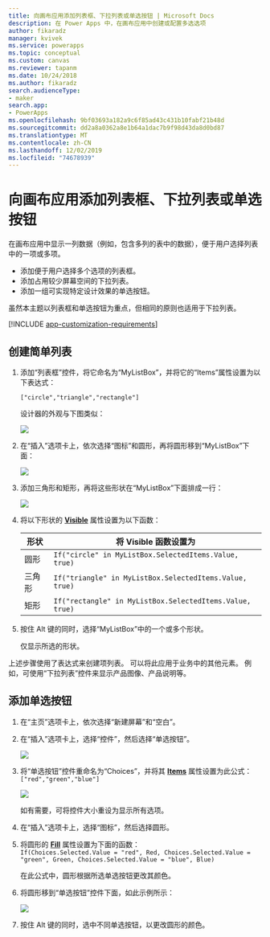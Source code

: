 ```yaml
---
title: 向画布应用添加列表框、下拉列表或单选按钮 | Microsoft Docs
description: 在 Power Apps 中，在画布应用中创建或配置多选选项
author: fikaradz
manager: kvivek
ms.service: powerapps
ms.topic: conceptual
ms.custom: canvas
ms.reviewer: tapanm
ms.date: 10/24/2018
ms.author: fikaradz
search.audienceType:
- maker
search.app:
- PowerApps
ms.openlocfilehash: 9bf03693a182a9c6f85ad43c431b10fabf21b48d
ms.sourcegitcommit: dd2a8a0362a8e1b64a1dac7b9f98d43da8d0bd87
ms.translationtype: MT
ms.contentlocale: zh-CN
ms.lasthandoff: 12/02/2019
ms.locfileid: "74678939"
---
```

# <a name="add-a-list-box-a-drop-down-list-or-radio-buttons-to-a-canvas-app"></a>向画布应用添加列表框、下拉列表或单选按钮

在画布应用中显示一列数据（例如，包含多列的表中的数据），便于用户选择列表中的一项或多项。

- 添加便于用户选择多个选项的列表框。
- 添加占用较少屏幕空间的下拉列表。
- 添加一组可实现特定设计效果的单选按钮。

虽然本主题以列表框和单选按钮为重点，但相同的原则也适用于下拉列表。

[!INCLUDE [app-customization-requirements](../../includes/app-customization-requirements.md)]

## <a name="create-a-simple-list"></a>创建简单列表

1. 添加“列表框”控件，将它命名为“MyListBox”，并将它的“Items”属性设置为以下表达式：

    ```["circle","triangle","rectangle"]```  <br/>

    设计器的外观与下图类似：

    ![][4]

4. 在“插入”选项卡上，依次选择“图标”和圆形，再将圆形移到“MyListBox”下面：

    ![][5]  

5. 添加三角形和矩形，再将这些形状在“MyListBox”下面排成一行：

    ![][6]  

6. 将以下形状的 **[Visible](controls/properties-core.md)** 属性设置为以下函数：  

   | 形状 | 将 Visible 函数设置为 |
   | --- | --- |
   | 圆形 |```If("circle" in MyListBox.SelectedItems.Value, true)``` |
   | 三角形 |```If("triangle" in MyListBox.SelectedItems.Value, true)``` |
   | 矩形 |```If("rectangle" in MyListBox.SelectedItems.Value, true)``` |

7. 按住 Alt 键的同时，选择“MyListBox”中的一个或多个形状。

    仅显示所选的形状。

上述步骤使用了表达式来创建项列表。 可以将此应用于业务中的其他元素。 例如，可使用“下拉列表”控件来显示产品图像、产品说明等。

## <a name="add-radio-buttons"></a>添加单选按钮
1. 在“主页”选项卡上，依次选择“新建屏幕”和“空白”。

2. 在“插入”选项卡上，选择“控件”，然后选择“单选按钮”。

    ![][10]  

3. 将“单选按钮”控件重命名为“Choices”，并将其 **[Items](controls/properties-core.md)** 属性设置为此公式：  
   ```["red","green","blue"]```  <br/>

    ![][12]  

    如有需要，可将控件大小重设为显示所有选项。

4. 在“插入”选项卡上，选择“图标”，然后选择圆形。

5. 将圆形的 **[Fill](controls/properties-color-border.md)** 属性设置为下面的函数：  
   ```If(Choices.Selected.Value = "red", Red, Choices.Selected.Value = "green", Green, Choices.Selected.Value = "blue", Blue)```  

    在此公式中，圆形根据所选单选按钮更改其颜色。

6. 将圆形移到“单选按钮”控件下面，如此示例所示：

    ![][14]  

7. 按住 Alt 键的同时，选中不同单选按钮，以更改圆形的颜色。

[1]: ./media/add-list-box-drop-down-list-radio-button/preview.png
[2]: ./media/add-list-box-drop-down-list-radio-button/listbox.png
[3]: ./media/add-list-box-drop-down-list-radio-button/renamelistbox.png
[4]: ./media/add-list-box-drop-down-list-radio-button/itemslistbox.png
[5]: ./media/add-list-box-drop-down-list-radio-button/circle.png
[6]: ./media/add-list-box-drop-down-list-radio-button/allshapes.png
[10]: ./media/add-list-box-drop-down-list-radio-button/radiobutton.png
[12]: ./media/add-list-box-drop-down-list-radio-button/itemsradio.png
[14]: ./media/add-list-box-drop-down-list-radio-button/radiocircle.png
[15]: ./media/add-list-box-drop-down-list-radio-button/dropdown.png
